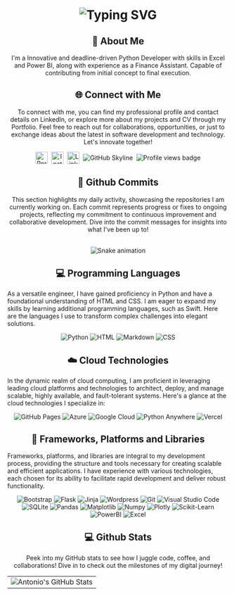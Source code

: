   <h1 align="center">
        <img src="https://readme-typing-svg.herokuapp.com?font=Jetbrains+mono&size=40&duration=3000&color=33FF33&center=true&vCenter=true&width=435&lines=Hey..+I'm+Antonio;Welcome+to..;..my+Github..;" alt="Typing SVG"/>
  </h1>


<div align="center">
    <h2>🚀 About Me</h2>
    <p>I'm a Innovative and deadline-driven Python Developer with skills in Excel and Power BI, along with experience as a Finance Assistant. Capable of contributing from initial concept to final execution.</p>
</div>

<div align="center">
    <h2 align="center" class="section-heading">🌐 Connect with Me</h2>
    <p>
        To connect with me, you can find my professional profile and contact details on LinkedIn, or explore more about my projects and CV through my Portfolio. Feel free to reach out for collaborations, opportunities, or just to exchange ideas about the latest in software development and technology. Let's innovate together!
    </p>
  <div align="center" style="display: flex; gap: 8px; justify-content: center; align-items: center; flex-wrap: wrap;">
    <a href="https://antoniorodr.github.io/Antonio_portfolio/" style="text-decoration: none; display: flex;">
        <img src="https://img.shields.io/badge/Portfolio-%23000000.svg?style=for-the-badge&logo=firefox&logoColor=FF7139" height="28" alt="Portfolio logo" />
    </a>
    <a href="https://www.instagram.com/antonioronor/" style="text-decoration: none; display: flex;">
        <img src="https://img.shields.io/static/v1?message=Instagram&logo=instagram&label=&color=E4405F&logoColor=white&labelColor=&style=for-the-badge" height="28" alt="Instagram logo" />
    </a>
    <a href="https://www.linkedin.com/in/antonioinorge/" style="text-decoration: none; display: flex;">
        <img src="https://img.shields.io/static/v1?message=LinkedIn&logo=linkedin&label=&color=0077B5&logoColor=white&labelColor=&style=for-the-badge" height="28" alt="LinkedIn logo" />
    </a>
    <a href="https://github.com/antoniorodr" style="text-decoration: none; display: flex;">
        <img src="https://img.shields.io/badge/View%20on%20GitHub-%230077B5.svg?&style=for-the-badge&logo=github&logoColor=white" alt="GitHub Skyline" />
    </a>
    <a href="https://github.com/antoniorodr" style="text-decoration: none; display: flex;">
        <img src="https://api.visitorbadge.io/api/visitors?path=https%3A%2F%2Fgithub.com%2Fantoniorodr&label=Profile%20views&countColor=%23263759" alt="Profile views badge" />
    </a>
  </div>

</div>


<div align="center">
  <h2>🚀 Github Commits</h2>
    <p>This section highlights my daily activity, showcasing the repositories I am currently working on. Each commit represents progress or fixes to ongoing projects, reflecting my commitment to continuous improvement and collaborative development. Dive into the commit messages for insights into what I've been up to!</p>
<br clear="both">

<img src="https://raw.githubusercontent.com/antoniorodr/antoniorodr/output/snake.svg" alt="Snake animation" />
</div>

<h2 align="center" class="section-heading">💻 Programming Languages</h2>
<p> As a versatile engineer, I have gained proficiency in Python and have a foundational understanding of HTML and CSS. I am eager to expand my skills by learning additional programming languages, such as Swift. Here are the languages I use to transform complex challenges into elegant solutions.</p>
<div align="center">
  <img src="https://img.shields.io/badge/python-3670A0?style=for-the-badge&logo=python&logoColor=ffdd54" alt="Python"/>
  <img src="https://img.shields.io/badge/html5-%23E34F26.svg?style=for-the-badge&logo=html5&logoColor=white" alt="HTML"/>
  <img src="https://img.shields.io/badge/markdown-%23000000.svg?style=for-the-badge&logo=markdown&logoColor=white" alt="Markdown"/>
  <img src="https://img.shields.io/badge/css3-%231572B6.svg?style=for-the-badge&logo=css3&logoColor=white" alt="CSS"/>

</div>
<h2 align="center" class="section-heading">☁️ Cloud Technologies</h2>
<p>In the dynamic realm of cloud computing, I am proficient in leveraging leading cloud platforms and technologies to architect, deploy, and manage scalable, highly available, and fault-tolerant systems. Here's a glance at the cloud technologies I specialize in:</p>
<div align="center">
  <img src="https://img.shields.io/badge/github%20pages-121013?style=for-the-badge&logo=github&logoColor=white" alt="GitHub Pages" />
  <img src="https://img.shields.io/badge/Azure-0089D6?style=for-the-badge&logo=microsoftazure&logoColor=white" alt="Azure"/>
  <img src="https://img.shields.io/badge/GoogleCloud-%234285F4.svg?style=for-the-badge&logo=google-cloud&logoColor=white" alt="Google Cloud"/>
  <img src="https://img.shields.io/badge/pythonanywhere-%232F9FD7.svg?style=for-the-badge&logo=pythonanywhere&logoColor=151515" alt="Python Anywhere"/>
  <img src="https://img.shields.io/badge/vercel-%23000000.svg?style=for-the-badge&logo=vercel&logoColor=white" alt="Vercel"/>
</div>

<h2 align="center" class="section-heading">🔧 Frameworks, Platforms and Libraries</h2>
<p>Frameworks, platforms, and libraries are integral to my development process, providing the structure and tools necessary for creating scalable and efficient applications. I have experience with various technologies, each chosen for its ability to facilitate rapid development and deliver robust functionality.</p>
<div align="center">
  <img src="https://img.shields.io/badge/bootstrap-%238511FA.svg?style=for-the-badge&logo=bootstrap&logoColor=white" alt="Bootstrap"/>
  <img src="https://img.shields.io/badge/flask-%23000.svg?style=for-the-badge&logo=flask&logoColor=white" alt="Flask"/>
  <img src="https://img.shields.io/badge/jinja-white.svg?style=for-the-badge&logo=jinja&logoColor=black" alt="Jinja"/>
  <img src="https://img.shields.io/badge/WordPress-%23117AC9.svg?style=for-the-badge&logo=WordPress&logoColor=white" alt="Wordpress"/>
  <img src="https://img.shields.io/badge/Git-F05032?style=for-the-badge&logo=git&logoColor=white" alt="Git"/>
  <img src="https://img.shields.io/badge/Visual%20Studio%20Code-007ACC?style=for-the-badge&logo=visualstudiocode&logoColor=white" alt="Visual Studio Code"/>
  <img src="https://img.shields.io/badge/sqlite-%2307405e.svg?style=for-the-badge&logo=sqlite&logoColor=white" alt="SQLite"/>
  <img src="https://img.shields.io/badge/pandas-%23150458.svg?style=for-the-badge&logo=pandas&logoColor=white" alt="Pandas"/>
  <img src="https://img.shields.io/badge/Matplotlib-%23ffffff.svg?style=for-the-badge&logo=Matplotlib&logoColor=black" alt="Matplotlib"/>
  <img src="https://img.shields.io/badge/numpy-%23013243.svg?style=for-the-badge&logo=numpy&logoColor=white" alt="Numpy"/>
  <img src="https://img.shields.io/badge/Plotly-%233F4F75.svg?style=for-the-badge&logo=plotly&logoColor=white" alt="Plotly"/>
  <img src="https://img.shields.io/badge/scikit--learn-%23F7931E.svg?style=for-the-badge&logo=scikit-learn&logoColor=white" alt="Scikit-Learn"/>
  <img src="https://img.shields.io/badge/power_bi-F2C811?style=for-the-badge&logo=powerbi&logoColor=black" alt="PowerBI"/>
  <img src="https://img.shields.io/badge/Microsoft_Excel-217346?style=for-the-badge&logo=microsoft-excel&logoColor=white" alt="Excel"/>
</div>

<div align="center">
<h2 align="center" class="section-heading"> 💻 Github Stats</h2>
<p>Peek into my GitHub stats to see how I juggle code, coffee, and collaborations! Dive in to check out the milestones of my digital journey!</p>
 <table align="center" width="100%" height="100%" >
    <tr>
       <td><img style="border: none;" src="https://github-profile-summary-cards.vercel.app/api/cards/profile-details?username=antoniorodr&theme=github_dark" alt="Antonio's GitHub Stats"/></td>   
       <!-- <td><a href="https://git.io/streak-stats"><img src="https://streak-stats.demolab.com?user=antoniorodr&theme=github-dark&hide_border=true" alt="GitHub Streak" /></a></td> -->
    </tr>
 </table>

 <table align="center" width="100%" height="100%" >
    <tr>
        <td><img style="border: none;" src="https://github-profile-summary-cards.vercel.app/api/cards/stats?username=antoniorodr&theme=github_dark" alt="Antonio's GitHub Stats"/></td>
        <td><img style="border: none;" src="https://github-profile-summary-cards.vercel.app/api/cards/productive-time?username=antoniorodr&theme=github_dark&utcOffset=1" alt="Antonio's GitHub Stats"/>
        <td><img style="border: none;" src="https://github-profile-summary-cards.vercel.app/api/cards/repos-per-language?username=antoniorodr&theme=github_dark" alt="Antonio's GitHub Stats"/></td>
        <td><img style="border: none;" src="https://github-profile-summary-cards.vercel.app/api/cards/most-commit-language?username=antoniorodr&theme=github_dark" alt="Antonio's GitHub Stats"/></td>
    </tr>
 </table>
</div>
